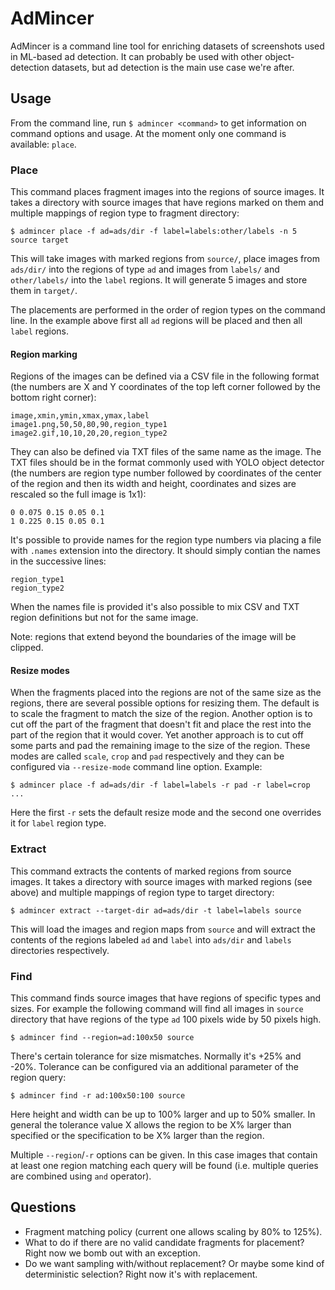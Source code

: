 # AdMincer

AdMincer is a command line tool for enriching datasets of screenshots used in
ML-based ad detection. It can probably be used with other object-detection
datasets, but ad detection is the main use case we're after.

## Usage

From the command line, run `$ admincer <command>` to get information on command
options and usage. At the moment only one command is available: `place`.

### Place

This command places fragment images into the regions of source images. It takes
a directory with source images that have regions marked on them and multiple
mappings of region type to fragment directory:

    $ admincer place -f ad=ads/dir -f label=labels:other/labels -n 5 source target

This will take images with marked regions from `source/`, place images from
`ads/dir/` into the regions of type `ad` and images from `labels/` and
`other/labels/` into the `label` regions. It will generate 5 images and store
them in `target/`.

The placements are performed in the order of region types on the command line.
In the example above first all `ad` regions will be placed and then all `label`
regions.

#### Region marking

Regions of the images can be defined via a CSV file in the following format
(the numbers are X and Y coordinates of the top left corner followed by the
bottom right corner):

    image,xmin,ymin,xmax,ymax,label
    image1.png,50,50,80,90,region_type1
    image2.gif,10,10,20,20,region_type2

They can also be defined via TXT files of the same name as the image. The TXT
files should be in the format commonly used with YOLO object detector (the
numbers are region type number followed by coordinates of the center of the
region and then its width and height, coordinates and sizes are rescaled so
the full image is 1x1):

    0 0.075 0.15 0.05 0.1
    1 0.225 0.15 0.05 0.1

It's possible to provide names for the region type numbers via placing a file
with `.names` extension into the directory. It should simply contian the names
in the successive lines:

    region_type1
    region_type2

When the names file is provided it's also possible to mix CSV and TXT region
definitions but not for the same image.

Note: regions that extend beyond the boundaries of the image will be clipped.

#### Resize modes

When the fragments placed into the regions are not of the same size as the
regions, there are several possible options for resizing them. The default
is to scale the fragment to match the size of the region. Another option is to
cut off the part of the fragment that doesn't fit and place the rest into the
part of the region that it would cover. Yet another approach is to cut off some
parts and pad the remaining image to the size of the region. These modes are
called `scale`, `crop` and `pad` respectively and they can be configured via
`--resize-mode` command line option. Example: 

    $ admincer place -f ad=ads/dir -f label=labels -r pad -r label=crop ...

Here the first `-r` sets the default resize mode and the second one overrides
it for `label` region type.

### Extract

This command extracts the contents of marked regions from source images. It
takes a directory with source images with marked regions (see above) and
multiple mappings of region type to target directory:

    $ admincer extract --target-dir ad=ads/dir -t label=labels source

This will load the images and region maps from `source` and will extract the
contents of the regions labeled `ad` and `label` into `ads/dir` and `labels`
directories respectively.

### Find

This command finds source images that have regions of specific types and sizes.
For example the following command will find all images in `source` directory
that have regions of the type `ad` 100 pixels wide by 50 pixels high.

    $ admincer find --region=ad:100x50 source

There's certain tolerance for size mismatches. Normally it's +25% and -20%.
Tolerance can be configured via an additional parameter of the region query:

    $ admincer find -r ad:100x50:100 source

Here height and width can be up to 100% larger and up to 50% smaller. In
general the tolerance value X allows the region to be X% larger than specified
or the specification to be X% larger than the region.

Multiple `--region`/`-r` options can be given. In this case images that contain
at least one region matching each query will be found (i.e. multiple queries
are combined using `and` operator).

## Questions

- Fragment matching policy (current one allows scaling by 80% to 125%).
- What to do if there are no valid candidate fragments for placement? Right now
  we bomb out with an exception.
- Do we want sampling with/without replacement? Or maybe some kind of
  deterministic selection? Right now it's with replacement.
